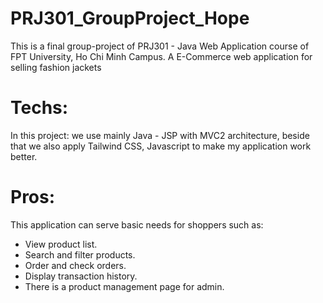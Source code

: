 # PRJ301_GroupProject_Hope
This is a final group-project of PRJ301 - Java Web Application course of FPT University, Ho Chi Minh Campus. A E-Commerce web application for selling fashion jackets
# Techs:
In this project: we use mainly Java - JSP with MVC2 architecture, beside that we also apply Tailwind CSS, Javascript to make my application work better.
# Pros:
This application can serve basic needs for shoppers such as:
+ View product list.
+ Search and filter products.
+ Order and check orders.
+ Display transaction history.
+ There is a product management page for admin.
